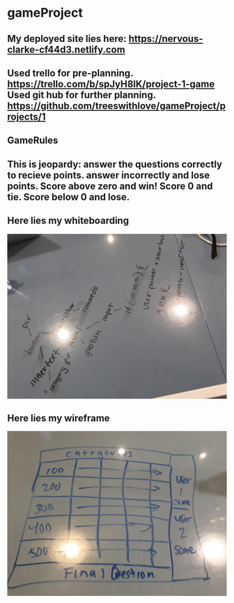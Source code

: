 # gameProject
My deployed site lies here:
https://nervous-clarke-cf44d3.netlify.com   
-------
Used trello for pre-planning.
https://trello.com/b/spJyH8lK/project-1-game
Used git hub for further planning.
https://github.com/treeswithlove/gameProject/projects/1
---------------------------------- 
## GameRules

This is jeopardy: answer the questions correctly to recieve points. 
answer incorrectly and lose points.
Score above zero and win!
Score 0 and tie.
Score below 0 and lose.
--------------------------------

**Here lies my whiteboarding**
------------------------------
![whiteboard](images/20190409_115637.jpg) 


**Here lies my wireframe**
--------------------------
![wireframe](images/20190409_151712.jpg) 

